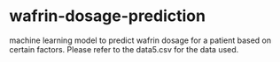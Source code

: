 # wafrin-dosage-prediction
machine learning model to predict wafrin dosage for a patient based on certain factors. Please refer to the data5.csv for the data used.
